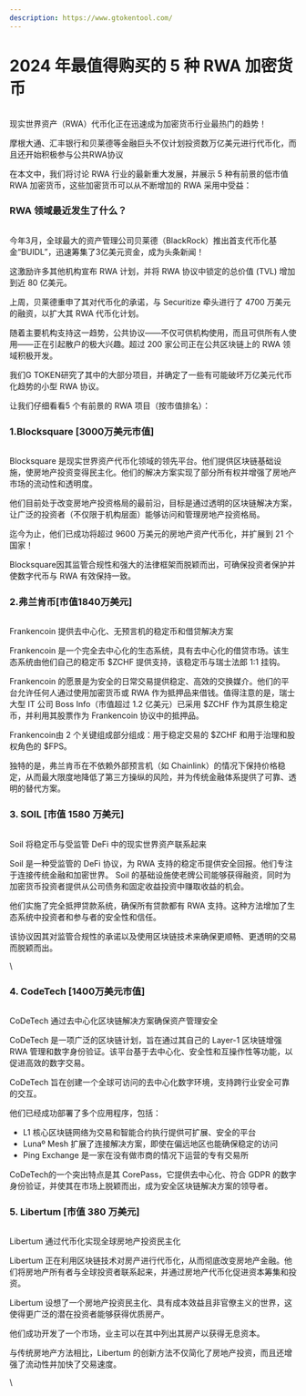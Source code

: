 ```yaml
---
description: https://www.gtokentool.com/
---
```


# 2024 年最值得购买的 5 种 RWA 加密货币

<figure><img src="https://lh7-us.googleusercontent.com/5daudY-scOZ05KgrJEjUCpz-blWhjWjOflVhLNXtpix1gvGlDgQIBZfjzjEaK2O_1wF9mtnVZ3iPXU8EWp8Tf5gM101kSUo7WbUXvWCyySWuYeWn4OBp-LpHihPlON8VVBl5mWZb5fQV1sIXWi_dE-E" alt=""><figcaption></figcaption></figure>

现实世界资产（RWA）代币化正在迅速成为加密货币行业最热门的趋势！

摩根大通、汇丰银行和贝莱德等金融巨头不仅计划投资数万亿美元进行代币化，而且还开始积极参与公共RWA协议

在本文中，我们将讨论 RWA 行业的最新重大发展，并展示 5 种有前景的低市值 RWA 加密货币，这些加密货币可以从不断增加的 RWA 采用中受益：

### RWA 领域最近发生了什么？

<figure><img src="https://lh7-us.googleusercontent.com/JxoclP_tgrINoarZqYHAWIC1oJAzD8p-b9boq7dsss2ndy0QQP-OxE5CKwsnPGmZ3RVENIn-ot-Wo86gkyX9xrDPdoTGDKya2R0X_cIjjW-V4DqeglNp8qD5WAP6HhQh07-aovOQPuaUyt93BAnz6Ok" alt=""><figcaption></figcaption></figure>

今年3月，全球最大的资产管理公司贝莱德（BlackRock）推出首支代币化基金“BUIDL”，迅速筹集了3亿美元资金，成为头条新闻！

这激励许多其他机构宣布 RWA 计划，并将 RWA 协议中锁定的总价值 (TVL) 增加到近 80 亿美元。

上周，贝莱德重申了其对代币化的承诺，与 Securitize 牵头进行了 4700 万美元的融资，以扩大其 RWA 代币化计划。

随着主要机构支持这一趋势，公共协议——不仅可供机构使用，而且可供所有人使用——正在引起散户的极大兴趣。超过 200 家公司正在公共区块链上的 RWA 领域积极开发。

我们G TOKEN研究了其中的大部分项目，并确定了一些有可能破坏万亿美元代币化趋势的小型 RWA 协议。

让我们仔细看看5 个有前景的 RWA 项目（按市值排名）：

### 1.Blocksquare \[3000万美元市值]

<figure><img src="https://lh7-us.googleusercontent.com/UcbGZhmISshQKeB4QKykidm9vuFjJpCuQJl2RQjanIvKJcUt8GhRvUEdGhKkGs8toA_aPL1qDjFDXngx61EUpnyCYD-wSWrlonRqqIRBoiBQFFUqRFl2xHl49XmB-dXSsLJuALrR5yBBgcFSdByuQ6c" alt=""><figcaption></figcaption></figure>

Blocksquare 是现实世界资产代币化领域的领先平台。他们提供区块链基础设施，使房地产投资变得民主化。他们的解决方案实现了部分所有权并增强了房地产市场的流动性和透明度。

他们目前处于改变房地产投资格局的最前沿，目标是通过透明的区块链解决方案，让广泛的投资者（不仅限于机构层面）能够访问和管理房地产投资格局。

迄今为止，他们已成功将超过 9600 万美元的房地产资产代币化，并扩展到 21 个国家！

Blocksquare因其监管合规性和强大的法律框架而脱颖而出，可确保投资者保护并使数字代币与 RWA 有效保持一致。

### 2.弗兰肯币\[市值1840万美元]

<figure><img src="https://lh7-us.googleusercontent.com/1mCtCBYc0uRKmWpjmStkxnqUbWij4KP-4FsJlJdv8HUl_Bqh7rGSdNmsSmTIwux-EOUK9zTjCYFXd8yjDl55hziv6AEhNIyomgjHxsz7exQ0sh0P4XtQGoHC-XH96zI3pUSUVIbhuC_-ppqyKAOBkEY" alt=""><figcaption></figcaption></figure>

Frankencoin 提供去中心化、无预言机的稳定币和借贷解决方案

Frankencoin 是一个完全去中心化的生态系统，具有去中心化的借贷市场。该生态系统由他们自己的稳定币 $ZCHF 提供支持，该稳定币与瑞士法郎 1:1 挂钩。

Frankencoin 的愿景是为安全的日常交易提供稳定、高效的交换媒介。他们的平台允许任何人通过使用加密货币或 RWA 作为抵押品来借钱。值得注意的是，瑞士大型 IT 公司 Boss Info（市值超过 1.2 亿美元）已采用 $ZCHF 作为其原生稳定币，并利用其股票作为 Frankencoin 协议中的抵押品。

Frankencoin由 2 个关键组成部分组成：用于稳定交易的 $ZCHF 和用于治理和股权角色的 $FPS。

独特的是，弗兰肯币在不依赖外部预言机（如 Chainlink）的情况下保持价格稳定，从而最大限度地降低了第三方操纵的风险，并为传统金融体系提供了可靠、透明的替代方案。

### 3. SOIL \[市值 1580 万美元]

<figure><img src="https://lh7-us.googleusercontent.com/QeXR_jCR7ae1Sb2dSlu0gZYt1MVotj2Vyqs5d9U103fMEhCOm0CSSVyMbdf0cAYxCYXGJaxdnCQDpsoQjGbfVE-KY4bl0x0_0qxthuuSLkDBB0qsvewczcvrG2jirHvvW1UWua6-WQRLYEmEfycbOLc" alt=""><figcaption></figcaption></figure>

Soil 将稳定币与受监管 DeFi 中的现实世界资产联系起来

Soil 是一种受监管的 DeFi 协议，为 RWA 支持的稳定币提供安全回报。他们专注于连接传统金融和加密世界。 Soil 的基础设施使老牌公司能够获得融资，同时为加密货币投资者提供从公司债务和固定收益投资中赚取收益的机会。

他们实施了完全抵押贷款系统，确保所有贷款都有 RWA 支持。这种方法增加了生态系统中投资者和参与者的安全性和信任。

该协议因其对监管合规性的承诺以及使用区块链技术来确保更顺畅、更透明的交易而脱颖而出。

\


### 4. CodeTech \[1400万美元市值]

<figure><img src="https://lh7-us.googleusercontent.com/mcv7C-8R35oUZsWynaQAnanI3lyka6PKGiTBoySeS2PlQPn7uyRoSMK9h6DHF0dNJXkqXPCEyacRwQ_HJKTxc-JCjaB360g_ySWhEu9BZqzTuZl70NnwRyVif11KcaBChXotwRdQw6gj_DS63PpOZOs" alt=""><figcaption></figcaption></figure>

CoDeTech 通过去中心化区块链解决方案确保资产管理安全

CoDeTech 是一项广泛的区块链计划，旨在通过其自己的 Layer-1 区块链增强 RWA 管理和数字身份验证。该平台基于去中心化、安全性和互操作性等功能，以促进高效的数字交易。

CoDeTech 旨在创建一个全球可访问的去中心化数字环境，支持跨行业安全可靠的交互。

他们已经成功部署了多个应用程序，包括：

* L1 核心区块链网络为交易和智能合约执行提供可扩展、安全的平台
* Lunaº Mesh 扩展了连接解决方​​案，即使在偏远地区也能确保稳定的访问
* Ping Exchange 是一家在没有做市商的情况下运营的专有交易所

CoDeTech的一个突出特点是其 CorePass，它提供去中心化、符合 GDPR 的数字身份验证，并使其在市场上脱颖而出，成为安全区块链解决方案的领导者。

### 5. Libertum \[市值 380 万美元]

<figure><img src="https://lh7-us.googleusercontent.com/7M3uAr8npK8tBHAqSmjArjIxnPEVLpqhlT9pmprVkxb-Yvepzw4IBugHpmZGaVt9Tc_xNBlMJiHKIAg0XMRbEO4epIb-gLHYRK1VolN5KSGxD2jeL02o9D3X9IgvG_OPnHEZJf3-6ERUXU0LqKGhzNs" alt=""><figcaption></figcaption></figure>

Libertum 通过代币化实现全球房地产投资民主化

Libertum 正在利用区块链技术对房产进行代币化，从而彻底改变房地产金融。他们将房地产所有者与全球投资者联系起来，并通过房地产代币化促进资本筹集和投资。

Libertum 设想了一个房地产投资民主化、具有成本效益且非官僚主义的世界，这使得更广泛的潜在投资者能够获得优质房产。

他们成功开发了一个市场，业主可以在其中列出其房产以获得无息资本。

与传统房地产方法相比，Libertum 的创新方法不仅简化了房地产投资，而且还增强了流动性并加快了交易速度。

\
